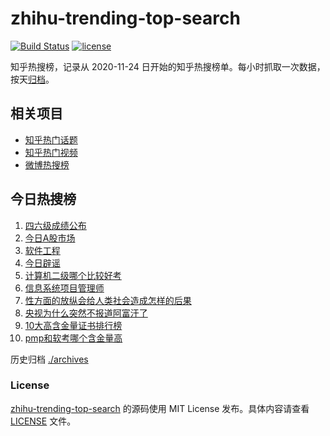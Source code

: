 # zhihu-trending-top-search

[![Build Status](https://github.com/justjavac/zhihu-trending-top-search/workflows/ci/badge.svg?branch=main)](https://github.com/justjavac/zhihu-trending-top-search/actions)
[![license](https://img.shields.io/github/license/justjavac/zhihu-trending-top-search)](https://github.com/justjavac/zhihu-trending-top-search/blob/main/LICENSE)

知乎热搜榜，记录从 2020-11-24
日开始的知乎热搜榜单。每小时抓取一次数据，按天[归档](./archives)。

## 相关项目

- [知乎热门话题](https://github.com/justjavac/zhihu-trending-hot-questions)
- [知乎热门视频](https://github.com/justjavac/zhihu-trending-hot-video)
- [微博热搜榜](https://github.com/justjavac/weibo-trending-hot-search)

## 今日热搜榜

<!-- BEGIN -->
<!-- 最后更新时间 Wed Feb 28 2024 04:09:21 GMT+0800 (China Standard Time) -->

1. [四六级成绩公布](https://www.zhihu.com/search?q=四六级成绩公布)
1. [今日A股市场](https://www.zhihu.com/search?q=今日A股市场)
1. [软件工程](https://www.zhihu.com/search?q=软件工程)
1. [今日辟谣](https://www.zhihu.com/search?q=今日辟谣)
1. [计算机二级哪个比较好考](https://www.zhihu.com/search?q=计算机二级哪个比较好考)
1. [信息系统项目管理师](https://www.zhihu.com/search?q=信息系统项目管理师)
1. [性方面的放纵会给人类社会造成怎样的后果](https://www.zhihu.com/search?q=性方面的放纵会给人类社会造成怎样的后果)
1. [央视为什么突然不报道阿富汗了](https://www.zhihu.com/search?q=央视为什么突然不报道阿富汗了)
1. [10大高含金量证书排行榜](https://www.zhihu.com/search?q=10大高含金量证书排行榜)
1. [pmp和软考哪个含金量高](https://www.zhihu.com/search?q=pmp和软考哪个含金量高)

<!-- END -->

历史归档 [./archives](./archives)

### License

[zhihu-trending-top-search](https://github.com/justjavac/zhihu-trending-top-search)
的源码使用 MIT License 发布。具体内容请查看 [LICENSE](./LICENSE) 文件。

